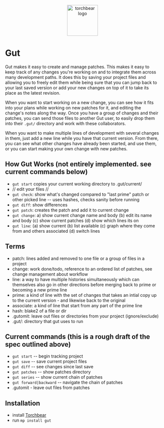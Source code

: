 <p align="center"><img width="100" src="https://i.imgur.com/Vm9PyLX.png" alt="torchbear logo"></p>

# Gut

Gut makes it easy to create and manage patches.  This makes it easy to keep track of any changes you're working on and to integrate them across many development paths.  It does this by saving your project files and allowing you to freely edit them while being sure that you can jump back to your last saved version or add your new changes on top of it to take its place as the latest revision.

When you want to start working on a new change, you can see how it fits into your plans while working on new patches for it, and editing the change's notes along the way.  Once you have a group of changes and their patches, you can send those files to another Gut user, to easily drop them into their `.gut/` directory and work with these collaborators.

When you want to make multiple lines of development with several changes in them, just add a new line while you have that current version.  From there, you can see what other changes have already been started, and use them, or you can start making your own change with new patches.

## How Gut Works (not entirely implemented.  see current commands below)

* `gut start` copies your current working directory to .gut/current/
* // edit your files  //
* `gut check`: show what's changed compared to "last prime" patch or other picked line -- uses hashes, checks sanity before running
* `gut diff`: show differences
* `gut patch`: creates the patch and add it to current change
* `gut change`: a) show current change name and body (b) edit its name and body (c) show current patches (d) show which lines its on
* `gut line`: (a) show current (b) list available (c) graph where they come from and others associated (d) switch lines

## Terms

* patch: lines added and removed to one file or a group of files in a project 
* change: work done/todo, reference to an ordered list of patches, see change management about workflow
* line: a way to have multiple histories simultaneously which can themselves also go in other directions before merging back to prime or becoming a new prime line
* prime: a kind of line with the set of changes that takes an intial copy up to the current version - and likewise back to the original
* associate: a kind of line that start from any part of the prime line
* hash: blake2 of a file or dir
* .gutomit: leave out files or directories from your project (ignore/exclude)
* .gut/: directory that gut uses to run

## Current commands (this is a rough draft of the spec outlined above)

* `gut start` -- begin tracking project
* `gut save` -- save current project files
* `gut diff` -- see changes since last save
* `gut patches` -- show patches directory
* `gut series` -- show current chain of patches
* `gut forward|backward` -- navigate the chain of patches
* .gutomit - leave out files from patches

## Installation

* install [Torchbear](https://github.com/foundpatterns/torchbear)
* run `mp install gut`
